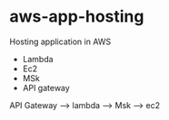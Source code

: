 # aws-app-hosting

Hosting application in AWS

- Lambda
- Ec2
- MSk
- API gateway

API Gateway --> lambda --> Msk --> ec2

